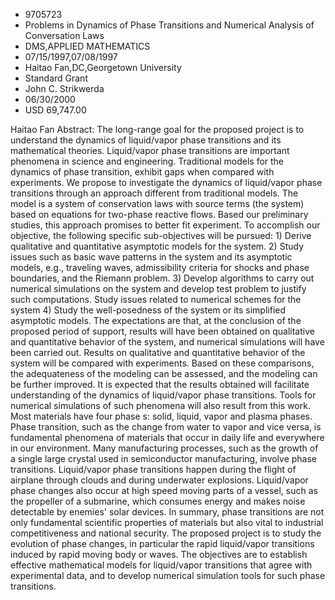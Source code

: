 
* 9705723
* Problems in Dynamics of Phase Transitions and Numerical Analysis of Conversation Laws
* DMS,APPLIED MATHEMATICS
* 07/15/1997,07/08/1997
* Haitao Fan,DC,Georgetown University
* Standard Grant
* John C. Strikwerda
* 06/30/2000
* USD 69,747.00

Haitao Fan Abstract: The long-range goal for the proposed project is to
understand the dynamics of liquid/vapor phase transitions and its mathematical
theories. Liquid/vapor phase transitions are important phenomena in science and
engineering. Traditional models for the dynamics of phase transition, exhibit
gaps when compared with experiments. We propose to investigate the dynamics of
liquid/vapor phase transitions through an approach different from traditional
models. The model is a system of conservation laws with source terms (the
system) based on equations for two-phase reactive flows. Based our preliminary
studies, this approach promises to better fit experiment. To accomplish our
objective, the following specific sub-objectives will be pursued: 1) Derive
qualitative and quantitative asymptotic models for the system. 2) Study issues
such as basic wave patterns in the system and its asymptotic models, e.g.,
traveling waves, admissibility criteria for shocks and phase boundaries, and the
Riemann problem. 3) Develop algorithms to carry out numerical simulations on the
system and develop test problem to justify such computations. Study issues
related to numerical schemes for the system 4) Study the well-posedness of the
system or its simplified asymptotic models. The expectations are that, at the
conclusion of the proposed period of support, results will have been obtained on
qualitative and quantitative behavior of the system, and numerical simulations
will have been carried out. Results on qualitative and quantitative behavior of
the system will be compared with experiments. Based on these comparisons, the
adequateness of the modeling can be assessed, and the modeling can be further
improved. It is expected that the results obtained will facilitate understanding
of the dynamics of liquid/vapor phase transitions. Tools for numerical
simulations of such phenomena will also result from this work. Most materials
have four phase s: solid, liquid, vapor and plasma phases. Phase transition,
such as the change from water to vapor and vice versa, is fundamental phenomena
of materials that occur in daily life and everywhere in our environment. Many
manufacturing processes, such as the growth of a single large crystal used in
semiconductor manufacturing, involve phase transitions. Liquid/vapor phase
transitions happen during the flight of airplane through clouds and during
underwater explosions. Liquid/vapor phase changes also occur at high speed
moving parts of a vessel, such as the propeller of a submarine, which consumes
energy and makes noise detectable by enemies' solar devices. In summary, phase
transitions are not only fundamental scientific properties of materials but also
vital to industrial competitiveness and national security. The proposed project
is to study the evolution of phase changes, in particular the rapid liquid/vapor
transitions induced by rapid moving body or waves. The objectives are to
establish effective mathematical models for liquid/vapor transitions that agree
with experimental data, and to develop numerical simulation tools for such phase
transitions.
